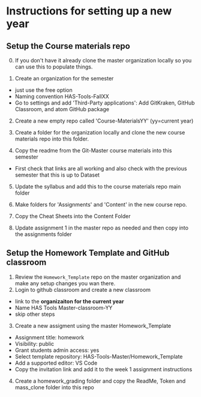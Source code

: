 # Instructions for setting up a new year

## Setup the Course materials repo
0. If you don't have it already clone the master organization locally so you can use this to populate things.

1. Create an organization for the semester
- just use the free option
- Naming convention HAS-Tools-FallXX
- Go to settings and add 'Third-Party applications': Add GitKraken, GitHub Classroom, and atom GitHub package

2. Create a new empty repo called 'Course-MaterialsYY' (yy=current year)

3. Create a folder for the organization locally and clone the new course materials repo into this folder.

4. Copy the readme from the Git-Master course materials into this semester
  -  First check that links are all working and also check with the previous semester that this is up to Dataset

5. Update the syllabus and add this to the course materials repo main folder

6. Make folders for 'Assignments' and 'Content' in the new course repo.

7. Copy the Cheat Sheets into the Content Folder

7. Update assignment 1 in the master repo as needed and then copy into the assignments folder

## Setup the Homework Template and GitHub classroom
1. Review the `Homework_Template` repo on the master organization and make any setup changes you wan there.
2. Login to github classroom and create a new classroom
  -  link to the **organizaiton for the current year**
  -  Name HAS Tools Master-classroom-YY
  - skip  other steps
3. Create a new assigment using the master Homework_Template
  - Assignment title: homework
  - Visibility: public
  - Grant students admin access: yes
  - Select template repository: HAS-Tools-Master/Homework_Template
  - Add a supported editor: VS Code
  - Copy the invitation link and add it to the week 1 assignment instructions
4. Create a homework_grading folder and copy the ReadMe, Token and mass_clone folder into this repo